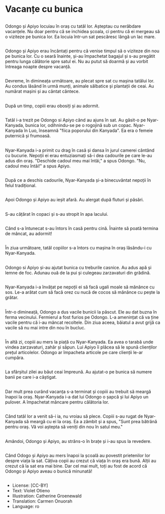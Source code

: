 # Vacanțe cu bunica

##
Odongo și Apiyo locuiau în oraș cu tatăl lor. Așteptau cu nerăbdare vacanțele. Nu doar pentru că se inchidea școala, ci pentru că ei mergeau să o viziteze pe bunica lor. Ea locuia într-un sat pescăresc lângă un lac mare.

##
Odongo și Apiyo erau încântați pentru că venise timpul să o viziteze din nou pe bunica lor. Cu o seară înainte, și-au împachetat bagajul și s-au pregătit pentru lunga călătorie spre satul ei. Nu au putut să doarmă și au vorbit întreaga noapte despre vacanță.

##
Devreme, în dimineața următoare, au plecat spre sat cu mașina tatălui lor. Au condus lăsând în urmă munți, animale sălbatice și plantații de ceai. Au numărat mașini și au cântat cântece.

##
După un timp, copiii erau obosiți și au adormit.

##
Tatăl i-a trezit pe Odongo si Apiyo când au ajuns în sat. Au găsit-o pe Nyar-Kanyada, bunica lor, odihnindu-se pe o rogojină sub un copac. Nyar-Kanyada în Luo, înseamnă "fiica poporului din Kanyada". Ea era o femeie puternică și frumoasă.

##
Nyar-Kanyada i-a primit cu drag în casă și dansa în jurul camerei cântând cu bucurie. Nepoții ei erau entuziasmați să-i dea cadourile pe care le-au adus din oraș. "Deschide cadoul meu mai întâi," a spus Odongo. "Nu, cadoul meu întâi!" a spus Apiyo.

##
După ce a deschis cadourile, Nyar-Kanyada și-a binecuvântat nepoții în felul tradițional.

##
Apoi Odongo și Apiyo au ieșit afară. Au alergat după fluturi și păsări.

##
S-au cățărat în copaci și s-au stropit în apa lacului.

##
Când s-a întunecat s-au întors în casă pentru cină. Înainte să poată termina de mâncat, au adormit!

##
În ziua următoare, tatăl copiilor s-a întors cu mașina în oraș lăsându-i cu Nyar-Kanyada.

##
Odongo si Apiyo și-au ajutat bunica cu treburile casnice. Au adus apă și lemne de foc. Adunau ouă de la pui și culegeau zarzavaturi din grădină.

##
Nyar-Kanyada i-a învățat pe nepoții ei să facă ugali moale să mănânce cu sos. Le-a arătat cum să facă orez cu nucă de cocos să mănânce cu pește la grătar.

##
Într-o dimineață, Odongo a dus vacile bunicii la păscut. Ele au dat buzna în ferma vecinului. Fermierul a fost furios pe Odongo. L-a amenințat că va ține vacile pentru că i-au mâncat recoltele. Din ziua aceea, băiatul a avut grijă ca vacile să nu mai intre din nou în bucluc.

##
În altă zi, copiii au mers la piață cu Nyar-Kanyada. Ea avea o tarabă unde vindea zarzavaturi, zahăr și săpun. Lui Apiyo îi plăcea să le spună clienților prețul articolelor. Odongo ar împacheta articole pe care clienții le-ar cumpăra.

##
La sfârșitul zilei au băut ceai împreună. Au ajutat-o pe bunica să numere banii pe care i-a câștigat.

##
Dar mult prea curând vacanța s-a terminat și copiii au trebuit să meargă înapoi la oraș. Nyar-Kanyada i-a dat lui Odongo o șapcă și lui Apiyo un pulover. A împachetat mâncare pentru călătoria lor.

##
Când tatăl lor a venit să-i ia, nu vroiau să plece. Copiii s-au rugat de Nyar-Kanyada să meargă cu ei la oraș. Ea a zâmbit și a spus, "Sunt prea bătrână pentru oraș. Vă voi aștepta să veniți din nou în satul meu."

##
Amândoi, Odongo și Apiyo, au strâns-o în brațe și i-au spus la revedere.

##
Când Odogo și Apiyo au mers înapoi la școală au povestit prietenilor lor despre viața la sat. Câțiva copii au crezut că viața în oraș era bună. Alții au crezut că la sat era mai bine. Dar cel mai mult, toți au fost de acord că Odongo și Apiyo aveau o bunică minunată!

##
* License: [CC-BY]
* Text: Violet Otieno
* Illustration: Catherine Groenewald
* Translation: Carmen Onuorah
* Language: ro
